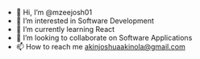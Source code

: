 - 👋 Hi, I’m @mzeejosh01
- 👀 I’m interested in Software Development 
- 🌱 I’m currently learning React
- 💞️ I’m looking to collaborate on Software Applications 
- 📫 How to reach me akinjoshuaakinola@gmail.com

<!---
mzeejosh01/mzeejosh01 is a ✨ special ✨ repository because its `README.md` (this file) appears on your GitHub profile.
You can click the Preview link to take a look at your changes.
--->
